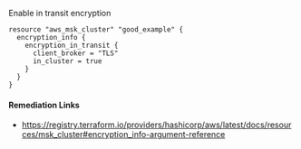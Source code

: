 
Enable in transit encryption

```hcl
resource "aws_msk_cluster" "good_example" {
  encryption_info {
    encryption_in_transit {
      client_broker = "TLS"
      in_cluster = true
    }
  }
}
```

#### Remediation Links
 - https://registry.terraform.io/providers/hashicorp/aws/latest/docs/resources/msk_cluster#encryption_info-argument-reference
        